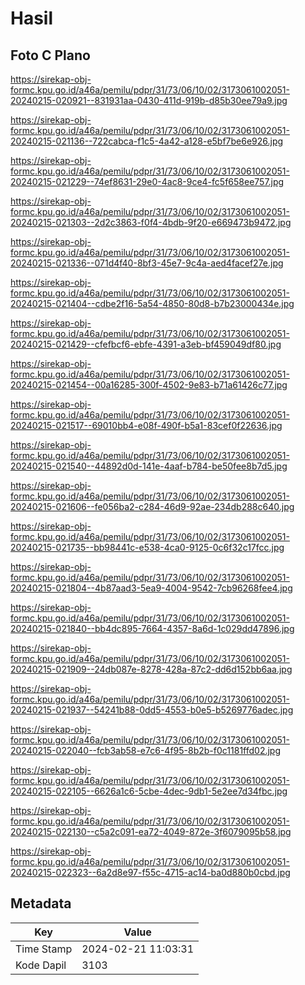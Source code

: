 # Hasil

## Foto C Plano

https://sirekap-obj-formc.kpu.go.id/a46a/pemilu/pdpr/31/73/06/10/02/3173061002051-20240215-020921--831931aa-0430-411d-919b-d85b30ee79a9.jpg

https://sirekap-obj-formc.kpu.go.id/a46a/pemilu/pdpr/31/73/06/10/02/3173061002051-20240215-021136--722cabca-f1c5-4a42-a128-e5bf7be6e926.jpg

https://sirekap-obj-formc.kpu.go.id/a46a/pemilu/pdpr/31/73/06/10/02/3173061002051-20240215-021229--74ef8631-29e0-4ac8-9ce4-fc5f658ee757.jpg

https://sirekap-obj-formc.kpu.go.id/a46a/pemilu/pdpr/31/73/06/10/02/3173061002051-20240215-021303--2d2c3863-f0f4-4bdb-9f20-e669473b9472.jpg

https://sirekap-obj-formc.kpu.go.id/a46a/pemilu/pdpr/31/73/06/10/02/3173061002051-20240215-021336--071d4f40-8bf3-45e7-9c4a-aed4facef27e.jpg

https://sirekap-obj-formc.kpu.go.id/a46a/pemilu/pdpr/31/73/06/10/02/3173061002051-20240215-021404--cdbe2f16-5a54-4850-80d8-b7b23000434e.jpg

https://sirekap-obj-formc.kpu.go.id/a46a/pemilu/pdpr/31/73/06/10/02/3173061002051-20240215-021429--cfefbcf6-ebfe-4391-a3eb-bf459049df80.jpg

https://sirekap-obj-formc.kpu.go.id/a46a/pemilu/pdpr/31/73/06/10/02/3173061002051-20240215-021454--00a16285-300f-4502-9e83-b71a61426c77.jpg

https://sirekap-obj-formc.kpu.go.id/a46a/pemilu/pdpr/31/73/06/10/02/3173061002051-20240215-021517--69010bb4-e08f-490f-b5a1-83cef0f22636.jpg

https://sirekap-obj-formc.kpu.go.id/a46a/pemilu/pdpr/31/73/06/10/02/3173061002051-20240215-021540--44892d0d-141e-4aaf-b784-be50fee8b7d5.jpg

https://sirekap-obj-formc.kpu.go.id/a46a/pemilu/pdpr/31/73/06/10/02/3173061002051-20240215-021606--fe056ba2-c284-46d9-92ae-234db288c640.jpg

https://sirekap-obj-formc.kpu.go.id/a46a/pemilu/pdpr/31/73/06/10/02/3173061002051-20240215-021735--bb98441c-e538-4ca0-9125-0c6f32c17fcc.jpg

https://sirekap-obj-formc.kpu.go.id/a46a/pemilu/pdpr/31/73/06/10/02/3173061002051-20240215-021804--4b87aad3-5ea9-4004-9542-7cb96268fee4.jpg

https://sirekap-obj-formc.kpu.go.id/a46a/pemilu/pdpr/31/73/06/10/02/3173061002051-20240215-021840--bb4dc895-7664-4357-8a6d-1c029dd47896.jpg

https://sirekap-obj-formc.kpu.go.id/a46a/pemilu/pdpr/31/73/06/10/02/3173061002051-20240215-021909--24db087e-8278-428a-87c2-dd6d152bb6aa.jpg

https://sirekap-obj-formc.kpu.go.id/a46a/pemilu/pdpr/31/73/06/10/02/3173061002051-20240215-021937--54241b88-0dd5-4553-b0e5-b5269776adec.jpg

https://sirekap-obj-formc.kpu.go.id/a46a/pemilu/pdpr/31/73/06/10/02/3173061002051-20240215-022040--fcb3ab58-e7c6-4f95-8b2b-f0c1181ffd02.jpg

https://sirekap-obj-formc.kpu.go.id/a46a/pemilu/pdpr/31/73/06/10/02/3173061002051-20240215-022105--6626a1c6-5cbe-4dec-9db1-5e2ee7d34fbc.jpg

https://sirekap-obj-formc.kpu.go.id/a46a/pemilu/pdpr/31/73/06/10/02/3173061002051-20240215-022130--c5a2c091-ea72-4049-872e-3f6079095b58.jpg

https://sirekap-obj-formc.kpu.go.id/a46a/pemilu/pdpr/31/73/06/10/02/3173061002051-20240215-022323--6a2d8e97-f55c-4715-ac14-ba0d880b0cbd.jpg


## Metadata

| Key        | Value               |
| ---------- | ------------------- |
| Time Stamp | 2024-02-21 11:03:31 |
| Kode Dapil | 3103                |



